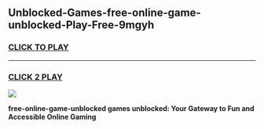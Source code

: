 
## Unblocked-Games-free-online-game-unblocked-Play-Free-9mgyh
<h3>
<a href="https://premium76.site?title=free-online-game-unblocked&ref=09A">CLICK TO PLAY</a></h3>
<hr>

<h3>
<a href="https://premium76.site?title=free-online-game-unblocked&ref=09A">CLICK 2 PLAY</a>
  
</h3>

<a href="https://premium76.site?title=free-online-game-unblocked&ref=09A"><img src="https://clearcache.store/games.png"></a>


**free-online-game-unblocked games unblocked: Your Gateway to Fun and Accessible Online Gaming**
